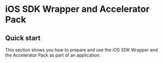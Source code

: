 # iOS SDK Wrapper and Accelerator Pack 

## Quick start

This section shows you how to prepare and use the iOS SDK Wrapper and the Accelerator Pack as part of an application.

